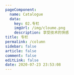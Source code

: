 ```yaml
---
pageComponent: 
  name: Catalogue
  data: 
    key: 02.专栏
    imgUrl: /img/cloume.png
    description: 享受技术的快感
title: 专栏
permalink: /column
sidebar: false
article: false
comment: false
editLink: false
date: 2020-07-23 23:53:08
---
```

